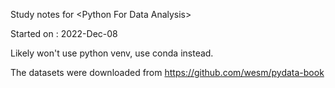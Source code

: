 Study notes for \<Python For Data Analysis\>

Started on : 2022-Dec-08

Likely won't use python venv, use conda instead. 

The datasets were downloaded from https://github.com/wesm/pydata-book
